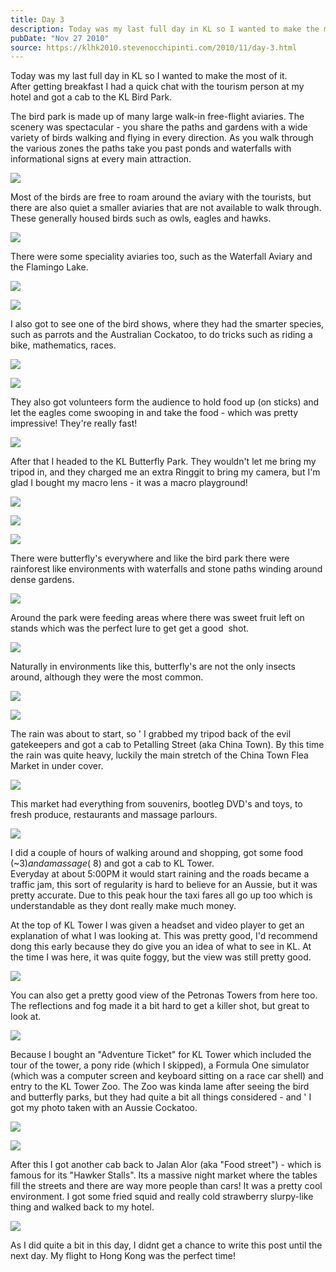 ```yaml
---
title: Day 3
description: Today was my last full day in KL so I wanted to make the most of it.  After getting breakfast I had a quick chat with the tourism person at ...
pubDate: "Nov 27 2010"
source: https://klhk2010.stevenocchipinti.com/2010/11/day-3.html
---
```


Today was my last full day in KL so I wanted to make the most of it.  
After getting breakfast I had a quick chat with the tourism person at my hotel and got a cab to the KL Bird Park.

The bird park is made up of many large walk-in free-flight aviaries. The scenery was spectacular - you share the paths and gardens with a wide variety of birds walking and flying in every direction. As you walk through the various zones the paths take you past ponds and waterfalls with informational signs at every main attraction.

[![](https://1.bp.blogspot.com/_l2YQkMP1pOU/TPEbigt88gI/AAAAAAAAAlQ/JpUwQXDX30Q/s320/DSC_0414.JPG)](https://1.bp.blogspot.com/_l2YQkMP1pOU/TPEbigt88gI/AAAAAAAAAlQ/JpUwQXDX30Q/s1600/DSC_0414.JPG)

Most of the birds are free to roam around the aviary with the tourists, but there are also quiet a smaller aviaries that are not available to walk through. These generally housed birds such as owls, eagles and hawks.

[![](https://3.bp.blogspot.com/_l2YQkMP1pOU/TPEbnpdLEHI/AAAAAAAAAlU/cMte7FGkGIA/s320/DSC_0435.JPG)](https://3.bp.blogspot.com/_l2YQkMP1pOU/TPEbnpdLEHI/AAAAAAAAAlU/cMte7FGkGIA/s1600/DSC_0435.JPG)

There were some speciality aviaries too, such as the Waterfall Aviary and the Flamingo Lake.

[![](https://1.bp.blogspot.com/_l2YQkMP1pOU/TPEcBKcS_4I/AAAAAAAAAlo/W_uteKyKGYE/s320/DSC_0534.JPG)](https://1.bp.blogspot.com/_l2YQkMP1pOU/TPEcBKcS_4I/AAAAAAAAAlo/W_uteKyKGYE/s1600/DSC_0534.JPG)

[![](https://2.bp.blogspot.com/_l2YQkMP1pOU/TPEb34DCD1I/AAAAAAAAAlg/wU286xc1IHI/s320/DSC_0495.JPG)](https://2.bp.blogspot.com/_l2YQkMP1pOU/TPEb34DCD1I/AAAAAAAAAlg/wU286xc1IHI/s1600/DSC_0495.JPG)

I also got to see one of the bird shows, where they had the smarter species, such as parrots and the Australian Cockatoo, to do tricks such as riding a bike, mathematics, races.

[![](https://3.bp.blogspot.com/_l2YQkMP1pOU/TPEcPfNY1aI/AAAAAAAAAlw/9KNdvelQ8iw/s320/DSC_0602.JPG)](https://3.bp.blogspot.com/_l2YQkMP1pOU/TPEcPfNY1aI/AAAAAAAAAlw/9KNdvelQ8iw/s1600/DSC_0602.JPG)

[![](https://2.bp.blogspot.com/_l2YQkMP1pOU/TPEcH_dfeJI/AAAAAAAAAls/go4BGrS9nN8/s320/DSC_0594.JPG)](https://2.bp.blogspot.com/_l2YQkMP1pOU/TPEcH_dfeJI/AAAAAAAAAls/go4BGrS9nN8/s1600/DSC_0594.JPG)

They also got volunteers form the audience to hold food up (on sticks) and let the eagles come swooping in and take the food - which was pretty impressive! They're really fast!

[![](https://3.bp.blogspot.com/_l2YQkMP1pOU/TPEcVxx6Q6I/AAAAAAAAAl0/Mksa2RibDds/s320/DSC_0621.JPG)](https://3.bp.blogspot.com/_l2YQkMP1pOU/TPEcVxx6Q6I/AAAAAAAAAl0/Mksa2RibDds/s1600/DSC_0621.JPG)

After that I headed to the KL Butterfly Park. They wouldn't let me bring my tripod in, and they charged me an extra Ringgit to bring my camera, but I'm glad I bought my macro lens - it was a macro playground!

[![](https://3.bp.blogspot.com/_l2YQkMP1pOU/TPEc8QA76RI/AAAAAAAAAmI/SK9oYnN2k0c/s320/DSC_0694.JPG)](https://3.bp.blogspot.com/_l2YQkMP1pOU/TPEc8QA76RI/AAAAAAAAAmI/SK9oYnN2k0c/s1600/DSC_0694.JPG)

[![](https://1.bp.blogspot.com/_l2YQkMP1pOU/TPEdis0VUpI/AAAAAAAAAmU/PDRVzwb6wVI/s320/DSC_0731.JPG)](https://1.bp.blogspot.com/_l2YQkMP1pOU/TPEdis0VUpI/AAAAAAAAAmU/PDRVzwb6wVI/s1600/DSC_0731.JPG)

[![](https://3.bp.blogspot.com/_l2YQkMP1pOU/TPEcfNCkipI/AAAAAAAAAl8/kRBi_mATjTs/s320/DSC_0679.JPG)](https://3.bp.blogspot.com/_l2YQkMP1pOU/TPEcfNCkipI/AAAAAAAAAl8/kRBi_mATjTs/s1600/DSC_0679.JPG)

There were butterfly's everywhere and like the bird park there were rainforest like environments with waterfalls and stone paths winding around dense gardens.

[![](https://3.bp.blogspot.com/_l2YQkMP1pOU/TPEcpodFSfI/AAAAAAAAAmA/cEYQb1itenY/s320/DSC_0688.JPG)](https://3.bp.blogspot.com/_l2YQkMP1pOU/TPEcpodFSfI/AAAAAAAAAmA/cEYQb1itenY/s1600/DSC_0688.JPG)

Around the park were feeding areas where there was sweet fruit left on stands which was the perfect lure to get get a good  shot.

[![](https://2.bp.blogspot.com/_l2YQkMP1pOU/TPEcaTit-WI/AAAAAAAAAl4/xxXumyyJ45Q/s320/DSC_0671.JPG)](https://2.bp.blogspot.com/_l2YQkMP1pOU/TPEcaTit-WI/AAAAAAAAAl4/xxXumyyJ45Q/s1600/DSC_0671.JPG)

Naturally in environments like this, butterfly's are not the only insects around, although they were the most common.

[![](https://4.bp.blogspot.com/_l2YQkMP1pOU/TPEct3lGvpI/AAAAAAAAAmE/0jVCD9s32To/s320/DSC_0691.JPG)](https://4.bp.blogspot.com/_l2YQkMP1pOU/TPEct3lGvpI/AAAAAAAAAmE/0jVCD9s32To/s1600/DSC_0691.JPG)

[![](https://3.bp.blogspot.com/_l2YQkMP1pOU/TPEdMvLEdfI/AAAAAAAAAmM/5Xxy9cV_RjY/s320/DSC_0697.JPG)](https://3.bp.blogspot.com/_l2YQkMP1pOU/TPEdMvLEdfI/AAAAAAAAAmM/5Xxy9cV_RjY/s1600/DSC_0697.JPG)

The rain was about to start, so ' I grabbed my tripod back of the evil gatekeepers and got a cab to Petalling Street (aka China Town). By this time the rain was quite heavy, luckily the main stretch of the China Town Flea Market in under cover.

[![](https://4.bp.blogspot.com/_l2YQkMP1pOU/TPEei0YRU-I/AAAAAAAAAmo/w4Hvvxu6VPE/s320/P1010048.JPG)](https://4.bp.blogspot.com/_l2YQkMP1pOU/TPEei0YRU-I/AAAAAAAAAmo/w4Hvvxu6VPE/s1600/P1010048.JPG)

This market had everything from souvenirs, bootleg DVD's and toys, to fresh produce, restaurants and massage parlours.

[![](https://4.bp.blogspot.com/_l2YQkMP1pOU/TPEepM91JzI/AAAAAAAAAms/L07eLpND30w/s320/P1010050.JPG)](https://4.bp.blogspot.com/_l2YQkMP1pOU/TPEepM91JzI/AAAAAAAAAms/L07eLpND30w/s1600/P1010050.JPG)

I did a couple of hours of walking around and shopping, got some food (~$3) and a massage (~$8) and got a cab to KL Tower.  
Everyday at about 5:00PM it would start raining and the roads became a traffic jam, this sort of regularity is hard to believe for an Aussie, but it was pretty accurate. Due to this peak hour the taxi fares all go up too which is understandable as they dont really make much money.

At the top of KL Tower I was given a headset and video player to get an explanation of what I was looking at. This was pretty good, I'd recommend dong this early because they do give you an idea of what to see in KL. At the time I was here, it was quite foggy, but the view was still pretty good.

[![](https://2.bp.blogspot.com/_l2YQkMP1pOU/TPEdtfy7ZVI/AAAAAAAAAmY/zdIV7a_bYxA/s320/DSC_0753.JPG)](https://2.bp.blogspot.com/_l2YQkMP1pOU/TPEdtfy7ZVI/AAAAAAAAAmY/zdIV7a_bYxA/s1600/DSC_0753.JPG)

You can also get a pretty good view of the Petronas Towers from here too. The reflections and fog made it a bit hard to get a killer shot, but great to look at.

[![](https://3.bp.blogspot.com/_l2YQkMP1pOU/TPEeH_MnpJI/AAAAAAAAAmc/SOzvPTPPYJ8/s320/DSC_0756.JPG)](https://3.bp.blogspot.com/_l2YQkMP1pOU/TPEeH_MnpJI/AAAAAAAAAmc/SOzvPTPPYJ8/s1600/DSC_0756.JPG)

Because I bought an "Adventure Ticket" for KL Tower which included the tour of the tower, a pony ride (which I skipped), a Formula One simulator (which was a computer screen and keyboard sitting on a race car shell) and entry to the KL Tower Zoo. The Zoo was kinda lame after seeing the bird and butterfly parks, but they had quite a bit all things considered - and ' I got my photo taken with an Aussie Cockatoo.

[![](https://4.bp.blogspot.com/_l2YQkMP1pOU/TPEedZrgqCI/AAAAAAAAAmk/5BiXEzYcHg4/s320/DSC_0776.JPG)](https://4.bp.blogspot.com/_l2YQkMP1pOU/TPEedZrgqCI/AAAAAAAAAmk/5BiXEzYcHg4/s1600/DSC_0776.JPG)

[![](https://1.bp.blogspot.com/_l2YQkMP1pOU/TPEeR2G5WRI/AAAAAAAAAmg/CMtDlfU9fT4/s320/DSC_0763.JPG)](https://1.bp.blogspot.com/_l2YQkMP1pOU/TPEeR2G5WRI/AAAAAAAAAmg/CMtDlfU9fT4/s1600/DSC_0763.JPG)

After this I got another cab back to Jalan Alor (aka "Food street") - which is famous for its "Hawker Stalls". Its a massive night market where the tables fill the streets and there are way more people than cars! It was a pretty cool environment. I got some fried squid and really cold strawberry slurpy-like thing and walked back to my hotel.

[![](https://2.bp.blogspot.com/_l2YQkMP1pOU/TPEe7CpWc6I/AAAAAAAAAmw/DuQczWfudUA/s320/P1010057.JPG)](https://2.bp.blogspot.com/_l2YQkMP1pOU/TPEe7CpWc6I/AAAAAAAAAmw/DuQczWfudUA/s1600/P1010057.JPG)

As I did quite a bit in this day, I didnt get a chance to write this post until the next day. My flight to Hong Kong was the perfect time!
